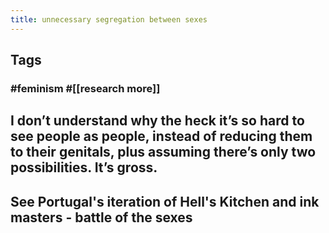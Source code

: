 ```yaml
---
title: unnecessary segregation between sexes
---
```


## Tags
### #feminism #[[research more]]
## I don’t understand why the heck it’s so hard to see people as people, instead of reducing them to their genitals, plus assuming there’s only two possibilities. It’s gross.
## See Portugal's iteration of Hell's Kitchen and ink masters - battle of the sexes
##
##
